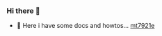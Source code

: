 ### Hi there 👋
 - 🔭 Here i have some docs and howtos...
    [mt7921e](./linux/kernel/mt7921e.md)

<!--
**fritzmatias/fritzmatias** is a ✨ _special_ ✨ repository because its `README.md` (this file) appears on your GitHub profile.

Here are some ideas to get you started:

- 🌱 I’m currently learning ...
- 👯 I’m looking to collaborate on ...
- 🤔 I’m looking for help with ...
- 💬 Ask me about ...
- 📫 How to reach me: ...
- 😄 Pronouns: ...
- ⚡ Fun fact: ...
-->
